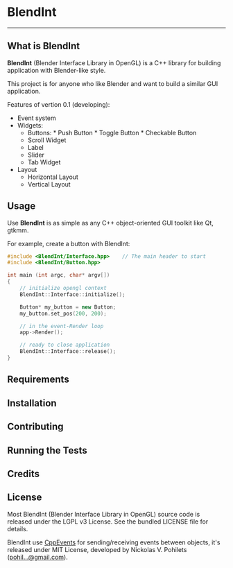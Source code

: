 # BlendInt

------

## What is BlendInt

**BlendInt** (Blender Interface Library in OpenGL) is a C++ library
for building application with Blender-like style.

This project is for anyone who like Blender and want to build a
similar GUI application.

Features of vertion 0.1 (developing):

* Event system
* Widgets:
  * Buttons:
        * Push Button
        * Toggle Button
        * Checkable Button
  * Scroll Widget
  * Label
  * Slider
  * Tab Widget
* Layout
  * Horizontal Layout
  * Vertical Layout

## Usage

Use **BlendInt** is as simple as any C++ object-oriented GUI toolkit
like Qt, gtkmm.

For example, create a button with BlendInt:

```cpp
#include <BlendInt/Interface.hpp>    // The main header to start
#include <BlendInt/Button.hpp>

int main (int argc, char* argv[])
{
    // initialize opengl context
    BlendInt::Interface::initialize();

    Button* my_button = new Button;
    my_button.set_pos(200, 200); 

    // in the event-Render loop
    app->Render();

    // ready to close application
    BlendInt::Interface::release();
}
```

## Requirements

## Installation

## Contributing

## Running the Tests

## Credits

## License

Most BlendInt (Blender Interface Library in OpenGL) source code is
released under the LGPL v3 License. See the bundled LICENSE file for
details.

BlendInt use [CppEvents](http://code.google.com/p/cpp-events/) for
sending/receiving events between objects, it's released under MIT
License, developed by Nickolas V. Pohilets (pohil...@gmail.com).
